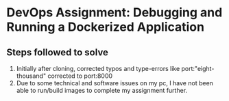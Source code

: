 # DevOps Assignment: Debugging and Running a Dockerized Application


## Steps followed to solve

1. Initially after cloning, corrected typos and type-errors like port:"eight-thousand" corrected to port:8000
2. Due to some technical and software issues on my pc, I have not been able to run/build images to complete my assignment further.